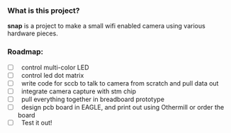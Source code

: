 ### What is this project?
**snap** is a project to make a small wifi enabled camera using various hardware pieces.

### Roadmap:
- [ ] &nbsp; control multi-color LED
- [ ] &nbsp; control led dot matrix
- [ ] &nbsp; write code for sccb to talk to camera from scratch and pull data out
- [ ] &nbsp; integrate camera capture with stm chip
- [ ] &nbsp; pull everything together in breadboard prototype
- [ ] &nbsp; design pcb board in EAGLE, and print out using Othermill or order the board
- [ ] &nbsp; Test it out!